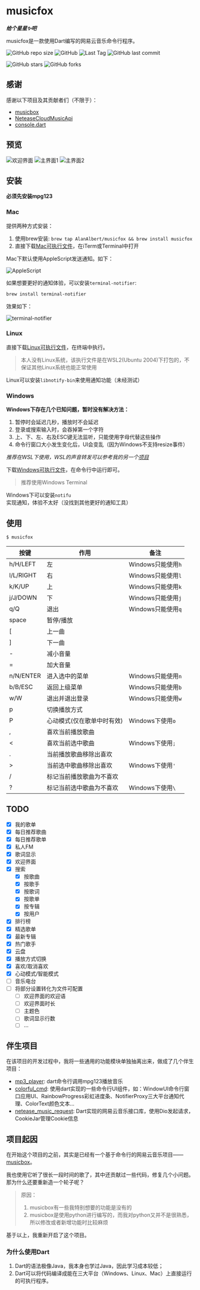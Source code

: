 # musicfox

***给个星星✨吧***

musicfox是一款使用Dart编写的网易云音乐命令行程序。

![GitHub repo size](https://img.shields.io/github/repo-size/AlanAlbert/musicfox) ![GitHub](https://img.shields.io/github/license/AlanAlbert/musicfox) ![Last Tag](https://badgen.net/github/tag/AlanAlbert/musicfox) ![GitHub last commit](https://badgen.net/github/last-commit/AlanAlbert/musicfox)

![GitHub stars](https://img.shields.io/github/stars/AlanAlbert/musicfox?style=social) ![GitHub forks](https://img.shields.io/github/forks/AlanAlbert/musicfox?style=social)

## 感谢

感谢以下项目及其贡献者们（不限于）：

* [musicbox](https://github.com/darknessomi/musicbox)
* [NeteaseCloudMusicApi](https://github.com/Binaryify/NeteaseCloudMusicApi)
* [console.dart](https://github.com/DirectMyFile/console.dart)

## 预览

![欢迎界面](./preview/preview0.png)
![主界面1](./preview/preview1.png)
![主界面2](./preview/preview2.png)


## 安装

**必须先安装mpg123**

### Mac

提供两种方式安装：

1. 使用brew安装: `brew tap AlanAlbert/musicfox && brew install musicfox` 
2. 直接下载[Mac可执行文件](./bin/musicfox.mac)，在iTerm或Terminal中打开

Mac下默认使用AppleScript发送通知。如下：

![AppleScript](./preview/AppleScript.png)


如果想要更好的通知体验，可以安装`terminal-notifier`:

```sh
brew install terminal-notifier
```

效果如下：

![terminal-notifier](./preview/terminal-notifier.png)

### Linux

直接下载[Linux可执行文件](./bin/musicfox.ubuntu)，在终端中执行。

> 本人没有Linux系统，该执行文件是在WSL2(Ubuntu 2004)下打包的，不保证其他Linux系统也能正常使用

Linux可以安装`libnotify-bin`来使用通知功能（未经测试）

### Windows

**Windows下存在几个已知问题，暂时没有解决方法：**
1. 暂停时会延迟几秒，播放时不会延迟
2. 登录或搜索输入时，会吞掉第一个字符
3. 上、下、左、右及ESC键无法监听，只能使用字母代替这些操作
4. 命令行窗口大小发生变化后，UI会变乱（因为Windows不支持resize事件）

*推荐在WSL下使用，WSL的声音转发可以参考我的另一个[项目](https://github.com/AlanAlbert/wsl-audio-musicbox)*


下载[Windows可执行文件](./bin/musicfox.exe)，在命令行中运行即可。

> 推荐使用Windows Terminal

Windows下可以安装`notifu`实现通知，体验不太好（没找到其他更好的通知工具）

## 使用

```sh
$ musicfox
```

| 按键 | 作用 | 备注 |
| --- | --- | --- |
| h/H/LEFT | 左 | Windows只能使用`h`  |
| l/L/RIGHT | 右 | Windows只能使用`l` |
| k/K/UP | 上 | Windows只能使用`k` |
| j/J/DOWN | 下 | Windows只能使用`j` |
| q/Q | 退出 | Windows只能使用`q` |
| space | 暂停/播放 | |
| [ | 上一曲 | |
| ] | 下一曲 | |
| - | 减小音量 | |
| = | 加大音量 | |
| n/N/ENTER | 进入选中的菜单 | Windows只能使用`n` |
| b/B/ESC | 返回上级菜单 | Windows只能使用`b` |
| w/W | 退出并退出登录 | Windows只能使用`w` |
| p | 切换播放方式 | |
| P | 心动模式(仅在歌单中时有效) | Windows下使用`o` |
| , | 喜欢当前播放歌曲 | |
| < | 喜欢当前选中歌曲 | Windows下使用`;` |
| . | 当前播放歌曲移除出喜欢 | |
| > | 当前选中歌曲移除出喜欢 | Windows下使用`'` |
| / | 标记当前播放歌曲为不喜欢 | |
| ? | 标记当前选中歌曲为不喜欢 | Windows下使用`\` |

## TODO

* [x] 我的歌单
* [x] 每日推荐歌曲
* [x] 每日推荐歌单
* [x] 私人FM
* [x] 歌词显示
* [x] 欢迎界面
* [x] 搜索
    * [x] 按歌曲
    * [x] 按歌手
    * [x] 按歌词
    * [x] 按歌单
    * [x] 按专辑
    * [x] 按用户
* [x] 排行榜
* [x] 精选歌单
* [x] 最新专辑
* [x] 热门歌手
* [x] 云盘
* [x] 播放方式切换
* [x] 喜欢/取消喜欢
* [x] 心动模式/智能模式
* [ ] 音乐电台 
* [ ] 将部分设置转化为文件可配置
    * [ ] 欢迎界面的欢迎语
    * [ ] 欢迎界面时长
    * [ ] 主题色
    * [ ] 歌词显示行数
    * [ ] ...

## 伴生项目

在该项目的开发过程中，我将一些通用的功能模块单独抽离出来，做成了几个伴生项目：

* [mp3_player](https://github.com/AlanAlbert/mp3_player): dart命令行调用mpg123播放音乐
* [colorful_cmd](https://github.com/AlanAlbert/colorful_cmd): 使用dart实现的一些命令行UI组件，如：WindowUI命令行窗口应用UI、RainbowProgress彩虹进度条、NotifierProxy三大平台通知代理、ColorText颜色文本...
* [netease_music_request](https://github.com/AlanAlbert/netease_music_request): Dart实现的网易云音乐接口库，使用Dio发起请求，CookieJar管理Cookie信息


## 项目起因

在开始这个项目的之前，其实是已经有一个基于命令行的网易云音乐项目——[musicbox](https://github.com/darknessomi/musicbox)。

我也使用它听了很长一段时间的歌了，其中还贡献过一些代码，修复几个小问题。那为什么还要重新造一个轮子呢？

> 原因：
> 1. musicbox有一些我特别想要的功能是没有的
> 2. musicbox是使用python进行编写的，而我对python又并不是很熟悉，所以修改或者新增功能时比较麻烦

基于以上，我重新开启了这个项目。

### 为什么使用Dart

1. Dart的语法极像Java，我本身也学过Java，因此学习成本较低；
2. Dart可以将代码编译成能在三大平台（Windows、Linux、Mac）上直接运行的可执行程序。

